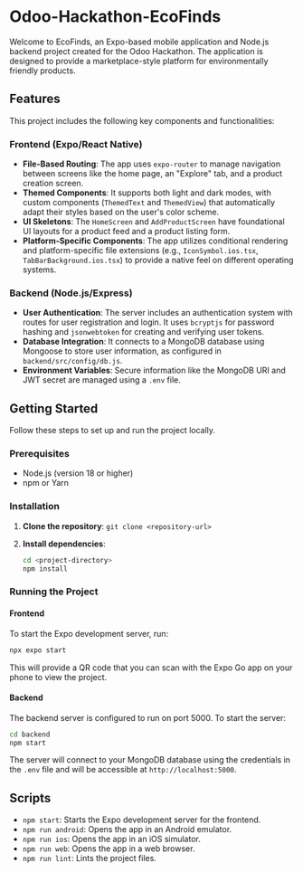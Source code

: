 # Odoo-Hackathon-EcoFinds

Welcome to EcoFinds, an Expo-based mobile application and Node.js backend project created for the Odoo Hackathon. The application is designed to provide a marketplace-style platform for environmentally friendly products.

## Features

This project includes the following key components and functionalities:

### Frontend (Expo/React Native)

  * **File-Based Routing**: The app uses `expo-router` to manage navigation between screens like the home page, an "Explore" tab, and a product creation screen.
  * **Themed Components**: It supports both light and dark modes, with custom components (`ThemedText` and `ThemedView`) that automatically adapt their styles based on the user's color scheme.
  * **UI Skeletons**: The `HomeScreen` and `AddProductScreen` have foundational UI layouts for a product feed and a product listing form.
  * **Platform-Specific Components**: The app utilizes conditional rendering and platform-specific file extensions (e.g., `IconSymbol.ios.tsx`, `TabBarBackground.ios.tsx`) to provide a native feel on different operating systems.

### Backend (Node.js/Express)

  * **User Authentication**: The server includes an authentication system with routes for user registration and login. It uses `bcryptjs` for password hashing and `jsonwebtoken` for creating and verifying user tokens.
  * **Database Integration**: It connects to a MongoDB database using Mongoose to store user information, as configured in `backend/src/config/db.js`.
  * **Environment Variables**: Secure information like the MongoDB URI and JWT secret are managed using a `.env` file.

## Getting Started

Follow these steps to set up and run the project locally.

### Prerequisites

  * Node.js (version 18 or higher)
  * npm or Yarn

### Installation

1.  **Clone the repository**:
    `git clone <repository-url>`

2.  **Install dependencies**:

    ```bash
    cd <project-directory>
    npm install
    ```

### Running the Project

#### Frontend

To start the Expo development server, run:

```bash
npx expo start
```

This will provide a QR code that you can scan with the Expo Go app on your phone to view the project.

#### Backend

The backend server is configured to run on port 5000. To start the server:

```bash
cd backend
npm start
```

The server will connect to your MongoDB database using the credentials in the `.env` file and will be accessible at `http://localhost:5000`.

## Scripts

  * `npm start`: Starts the Expo development server for the frontend.
  * `npm run android`: Opens the app in an Android emulator.
  * `npm run ios`: Opens the app in an iOS simulator.
  * `npm run web`: Opens the app in a web browser.
  * `npm run lint`: Lints the project files.
